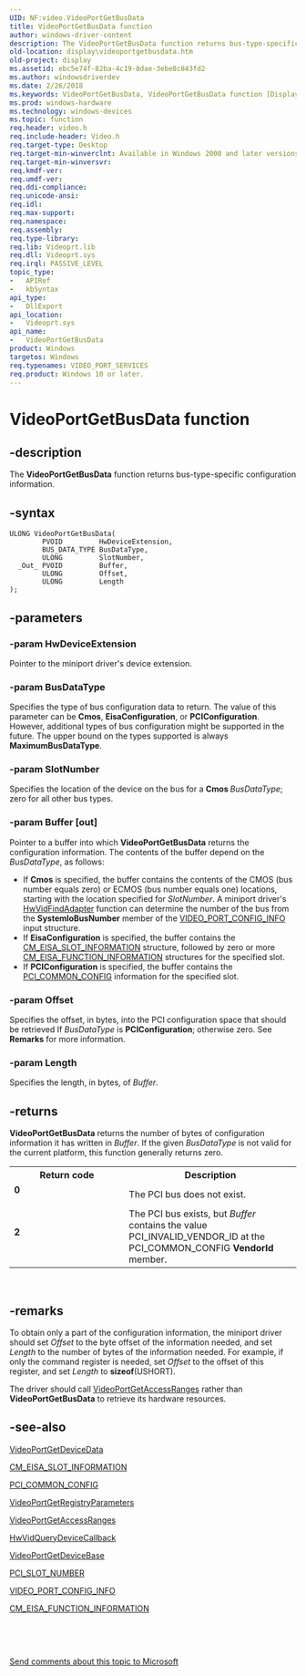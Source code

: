 ```yaml
---
UID: NF:video.VideoPortGetBusData
title: VideoPortGetBusData function
author: windows-driver-content
description: The VideoPortGetBusData function returns bus-type-specific configuration information.
old-location: display\videoportgetbusdata.htm
old-project: display
ms.assetid: ebc5e74f-82ba-4c19-8dae-3ebe8c843fd2
ms.author: windowsdriverdev
ms.date: 2/26/2018
ms.keywords: VideoPortGetBusData, VideoPortGetBusData function [Display Devices], VideoPort_Functions_98b5cc14-84db-4611-a651-652eb434cae6.xml, display.videoportgetbusdata, video/VideoPortGetBusData
ms.prod: windows-hardware
ms.technology: windows-devices
ms.topic: function
req.header: video.h
req.include-header: Video.h
req.target-type: Desktop
req.target-min-winverclnt: Available in Windows 2000 and later versions of the Windows operating systems.
req.target-min-winversvr: 
req.kmdf-ver: 
req.umdf-ver: 
req.ddi-compliance: 
req.unicode-ansi: 
req.idl: 
req.max-support: 
req.namespace: 
req.assembly: 
req.type-library: 
req.lib: Videoprt.lib
req.dll: Videoprt.sys
req.irql: PASSIVE_LEVEL
topic_type:
-	APIRef
-	kbSyntax
api_type:
-	DllExport
api_location:
-	Videoprt.sys
api_name:
-	VideoPortGetBusData
product: Windows
targetos: Windows
req.typenames: VIDEO_PORT_SERVICES
req.product: Windows 10 or later.
---
```


# VideoPortGetBusData function


## -description


The <b>VideoPortGetBusData</b> function returns bus-type-specific configuration information.


## -syntax


````
ULONG VideoPortGetBusData(
        PVOID         HwDeviceExtension,
        BUS_DATA_TYPE BusDataType,
        ULONG         SlotNumber,
  _Out_ PVOID         Buffer,
        ULONG         Offset,
        ULONG         Length
);
````


## -parameters




### -param HwDeviceExtension

Pointer to the miniport driver's device extension.


### -param BusDataType

Specifies the type of bus configuration data to return. The value of this parameter can be <b>Cmos</b>, <b>EisaConfiguration</b>, or <b>PCIConfiguration</b>. However, additional types of bus configuration might be supported in the future. The upper bound on the types supported is always <b>MaximumBusDataType</b>.


### -param SlotNumber

Specifies the location of the device on the bus for a <b>Cmos </b><i>BusDataType</i>; zero for all other bus types.


### -param Buffer [out]

Pointer to a buffer into which <b>VideoPortGetBusData</b> returns the configuration information. The contents of the buffer depend on the <i>BusDataType</i>, as follows:

<ul>
<li>
If <b>Cmos</b> is specified, the buffer contains the contents of the CMOS (bus number equals zero) or ECMOS (bus number equals one) locations, starting with the location specified for <i>SlotNumber</i>. A miniport driver's <a href="..\video\nc-video-pvideo_hw_find_adapter.md">HwVidFindAdapter</a> function can determine the number of the bus from the <b>SystemIoBusNumber</b> member of the <a href="..\video\ns-video-_video_port_config_info.md">VIDEO_PORT_CONFIG_INFO</a> input structure.

</li>
<li>
If <b>EisaConfiguration</b> is specified, the buffer contains the <a href="..\wdm\ns-wdm-_cm_eisa_slot_information.md">CM_EISA_SLOT_INFORMATION</a> structure, followed by zero or more <a href="..\wdm\ns-wdm-_cm_eisa_function_information.md">CM_EISA_FUNCTION_INFORMATION</a> structures for the specified slot.

</li>
<li>
If <b>PCIConfiguration</b> is specified, the buffer contains the <a href="..\wdm\ns-wdm-_pci_common_config.md">PCI_COMMON_CONFIG</a> information for the specified slot.

</li>
</ul>

### -param Offset

Specifies the offset, in bytes, into the PCI configuration space that should be retrieved If <i>BusDataType</i> is <b>PCIConfiguration</b>; otherwise zero. See <b>Remarks</b> for more information.


### -param Length

Specifies the length, in bytes, of <i>Buffer</i>.


## -returns



<b>VideoPortGetBusData</b> returns the number of bytes of configuration information it has written in <i>Buffer</i>. If the given <i>BusDataType</i> is not valid for the current platform, this function generally returns zero.

<table>
<tr>
<th>Return code</th>
<th>Description</th>
</tr>
<tr>
<td width="40%">
<dl>
<dt><b>0</b></dt>
</dl>
</td>
<td width="60%">
The PCI bus does not exist.

</td>
</tr>
<tr>
<td width="40%">
<dl>
<dt><b>2</b></dt>
</dl>
</td>
<td width="60%">
The PCI bus exists, but <i>Buffer</i> contains the value PCI_INVALID_VENDOR_ID at the PCI_COMMON_CONFIG <b>VendorId</b> member.

</td>
</tr>
</table>
 




## -remarks



To obtain only a part of the configuration information, the miniport driver should set <i>Offset</i> to the byte offset of the information needed, and set <i>Length</i> to the number of bytes of the information needed. For example, if only the command register is needed, set <i>Offset</i> to the offset of this register, and set <i>Length</i> to <b>sizeof</b>(USHORT).

The driver should call <a href="..\video\nf-video-videoportgetaccessranges.md">VideoPortGetAccessRanges</a> rather than <b>VideoPortGetBusData</b> to retrieve its hardware resources. 




## -see-also

<a href="..\video\nf-video-videoportgetdevicedata.md">VideoPortGetDeviceData</a>



<a href="..\wdm\ns-wdm-_cm_eisa_slot_information.md">CM_EISA_SLOT_INFORMATION</a>



<a href="..\wdm\ns-wdm-_pci_common_config.md">PCI_COMMON_CONFIG</a>



<a href="..\video\nf-video-videoportgetregistryparameters.md">VideoPortGetRegistryParameters</a>



<a href="..\video\nf-video-videoportgetaccessranges.md">VideoPortGetAccessRanges</a>



<a href="..\video\nc-video-pminiport_query_device_routine.md">HwVidQueryDeviceCallback</a>



<a href="..\video\nf-video-videoportgetdevicebase.md">VideoPortGetDeviceBase</a>



<a href="..\wdm\ns-wdm-_pci_slot_number.md">PCI_SLOT_NUMBER</a>



<a href="..\video\ns-video-_video_port_config_info.md">VIDEO_PORT_CONFIG_INFO</a>



<a href="..\wdm\ns-wdm-_cm_eisa_function_information.md">CM_EISA_FUNCTION_INFORMATION</a>



 

 

<a href="mailto:wsddocfb@microsoft.com?subject=Documentation%20feedback [display\display]:%20VideoPortGetBusData function%20 RELEASE:%20(2/26/2018)&amp;body=%0A%0APRIVACY STATEMENT%0A%0AWe use your feedback to improve the documentation. We don't use your email address for any other purpose, and we'll remove your email address from our system after the issue that you're reporting is fixed. While we're working to fix this issue, we might send you an email message to ask for more info. Later, we might also send you an email message to let you know that we've addressed your feedback.%0A%0AFor more info about Microsoft's privacy policy, see http://privacy.microsoft.com/en-us/default.aspx." title="Send comments about this topic to Microsoft">Send comments about this topic to Microsoft</a>

